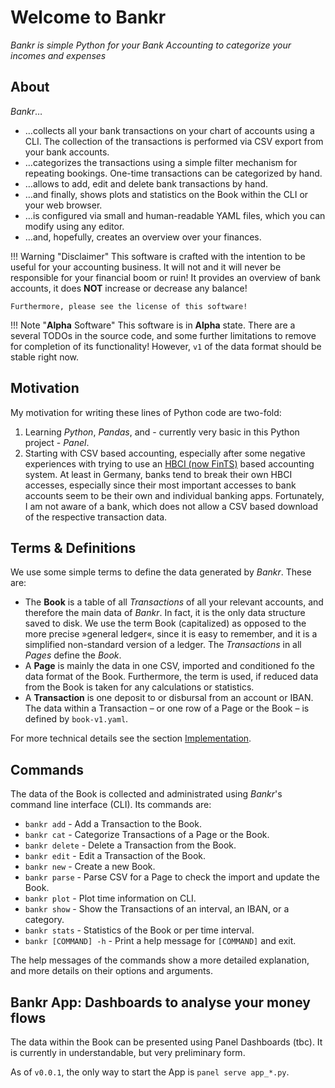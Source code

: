 # Welcome to Bankr

*Bankr is simple Python for your Bank Accounting to categorize your incomes and expenses*

## About

*Bankr*…

- …collects all your bank transactions on your chart of accounts using a CLI. The collection of the transactions is performed via CSV export from your bank accounts.
- …categorizes the transactions using a simple filter mechanism for repeating bookings. One-time transactions can be categorized by hand.
- …allows to add, edit and delete bank transactions by hand.
- …and finally, shows plots and statistics on the Book within the CLI or your web browser.
- …is configured via small and human-readable YAML files, which you can modify using any editor.
- …and, hopefully, creates an overview over your finances.

!!! Warning "Disclaimer"
    This software is crafted with the intention to be useful for your accounting business. It will not and it will never be responsible for your financial boom or ruin! It provides an overview of bank accounts, it does **NOT** increase or decrease any balance!
    
    Furthermore, please see the license of this software!

!!! Note "**Alpha** Software"
    This software is in **Alpha** state. There are a several TODOs in the source code, and some further limitations to remove for completion of its functionality! However, `v1` of the data format should be stable right now.
    

## Motivation

My motivation for writing these lines of Python code are two-fold:

1. Learning *Python*, *Pandas*, and - currently very basic in this Python project - *Panel*.
2. Starting with CSV based accounting, especially after some negative experiences with trying to use an [HBCI (now FinTS)](https://en.wikipedia.org/wiki/FinTS) based accounting system. At least in Germany, banks tend to break their own HBCI accesses, especially since their most important accesses to bank accounts seem to be their own and individual banking apps. Fortunately, I am not aware of a bank, which does not allow a CSV based download of the respective transaction data.


## Terms & Definitions

We use some simple terms to define the data generated by *Bankr*. These are:

- The **Book** is a table of all *Transactions* of all your relevant accounts, and therefore the main data of *Bankr*. In fact, it is the only data structure saved to disk. We use the term Book (capitalized) as opposed to the more precise »general ledger«, since it is easy to remember, and it is a simplified non-standard version of a ledger. The *Transactions* in all *Pages* define the *Book*.
- A **Page** is mainly the data in one CSV, imported and conditioned fo the data format of the Book. Furthermore, the term is used, if reduced data from the Book is taken for any calculations or statistics.
- A **Transaction** is one deposit to or disbursal from an account or IBAN. The data within a Transaction – or one row of a Page or the Book – is defined by `book-v1.yaml`.

For more technical details see the section [Implementation](implementation.md).


## Commands

The data of the Book is collected and administrated using *Bankr*'s command line interface (CLI). Its commands are:

* `bankr add` - Add a Transaction to the Book.
* `bankr cat` - Categorize Transactions of a Page or the Book.
* `bankr delete` - Delete a Transaction from the Book.
* `bankr edit` - Edit a Transaction of the Book.
* `bankr new` - Create a new Book.
* `bankr parse` - Parse CSV for a Page to check the import and update the Book.
* `bankr plot` - Plot time information on CLI.
* `bankr show` - Show the Transactions of an interval, an IBAN, or a category.
* `bankr stats` - Statistics of the Book or per time interval.
* `bankr [COMMAND] -h` - Print a help message for `[COMMAND]` and exit.

The help messages of the commands show a more detailed explanation, and more details on their options and arguments.


## Bankr App: Dashboards to analyse your money flows

The data within the Book can be presented using Panel Dashboards (tbc). It is currently in understandable, but very preliminary form.

As of `v0.0.1`, the only way to start the App is `panel serve app_*.py`.